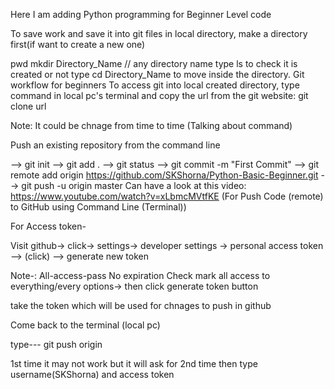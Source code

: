 Here I am adding Python programming for Beginner Level code

To save work and save it into git files in local directory, make a directory first(if want to create a new one)

pwd
mkdir Directory_Name // any directory name
type ls to check it is created or not
type cd Directory_Name to move inside the directory.
Git workflow for beginners
To access git into local created directory, type command in local pc's terminal and copy the url from the git website: git clone url

Note: It could be chnage from time to time (Talking about command)


Push an existing repository from the command line

--> git init
--> git add .
--> git status
--> git commit -m "First Commit"
--> git remote add origin https://github.com/SKShorna/Python-Basic-Beginner.git
--> git push -u origin master
Can have a look at this video: https://www.youtube.com/watch?v=xLbmcMVtfKE (For Push Code (remote) to GitHub using Command Line (Terminal))




For Access token-

Visit github-> click-> settings-> developer settings -> personal access token --> (click) --> generate new token

Note-: All-access-pass
No expiration
Check mark all access to everything/every options-> then click generate token button

take the token which will be used for chnages to push in github

Come back to the terminal (local pc) 

type--- git push origin 

1st time it may not work but it will ask for 2nd time then type username(SKShorna) and access token

